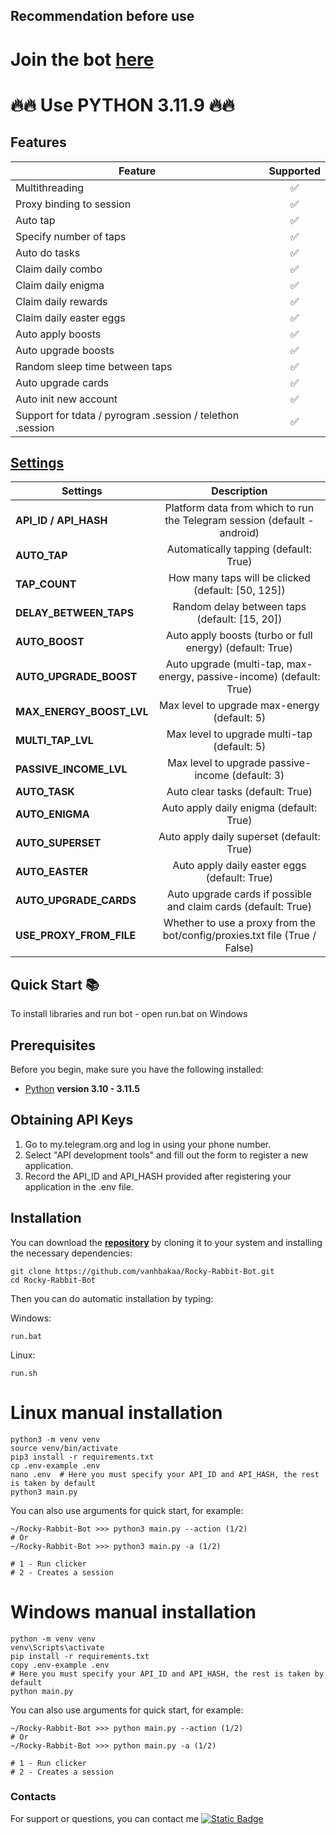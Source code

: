 ## Recommendation before use

# Join the bot [here](https://t.me/rocky_rabbit_bot/play?startapp=frId6624523270)

# 🔥🔥 Use PYTHON 3.11.9 🔥🔥

## Features  
| Feature                                                     | Supported  |
|---------------------------------------------------------------|:----------------:|
| Multithreading                                                |        ✅        |
| Proxy binding to session                                      |        ✅        |
| Auto tap                                                      |        ✅        |
| Specify number of taps                                        |        ✅        |
| Auto do tasks                                                 |        ✅        |
| Claim daily combo                                             |        ✅        |
| Claim daily enigma                                            |        ✅        |
| Claim daily rewards                                           |        ✅        |
| Claim daily easter eggs                                       |        ✅        |
| Auto apply boosts                                             |        ✅        |
| Auto upgrade boosts                                           |        ✅        |
| Random sleep time between taps                                |        ✅        |
| Auto upgrade cards                                            |        ✅        |
| Auto init new account                                         |        ✅        |
| Support for tdata / pyrogram .session / telethon .session     |        ✅        |


## [Settings](https://github.com/vanhbakaa/Rocky-Rabbit-Bot/blob/main/.env-example)
| Settings | Description |
|----------------------------|:-------------------------------------------------------------------------------------------------------------:|
| **API_ID / API_HASH**      | Platform data from which to run the Telegram session (default - android)                                      |
| **AUTO_TAP**               | Automatically tapping (default: True)                                                                         |                                
| **TAP_COUNT**              | How many taps will be clicked (default: [50, 125])                                                            |
| **DELAY_BETWEEN_TAPS**     | Random delay between taps (default: [15, 20])                                                                 |
| **AUTO_BOOST**             | Auto apply boosts (turbo or full energy) (default: True)                                                      |
| **AUTO_UPGRADE_BOOST**     | Auto upgrade (multi-tap, max-energy, passive-income) (default: True)                                          |
| **MAX_ENERGY_BOOST_LVL**   | Max level to upgrade max-energy (default: 5)                                                                  |
| **MULTI_TAP_LVL**          | Max level to upgrade multi-tap (default: 5)                                                                   |
| **PASSIVE_INCOME_LVL**     | Max level to upgrade passive-income (default: 3)                                                              |
| **AUTO_TASK**              | Auto clear tasks (default: True)                                                                              |
| **AUTO_ENIGMA**            | Auto apply daily enigma (default: True)                                                                       |
| **AUTO_SUPERSET**          | Auto apply daily superset (default: True)                                                                     |
| **AUTO_EASTER**            | Auto apply daily easter eggs (default: True)                                                                  |
| **AUTO_UPGRADE_CARDS**     | Auto upgrade cards if possible and claim cards (default: True)                                                |
| **USE_PROXY_FROM_FILE**    | Whether to use a proxy from the bot/config/proxies.txt file (True / False)                                    |


## Quick Start 📚

To install libraries and run bot - open run.bat on Windows

## Prerequisites
Before you begin, make sure you have the following installed:
- [Python](https://www.python.org/downloads/) **version 3.10 - 3.11.5**

## Obtaining API Keys
1. Go to my.telegram.org and log in using your phone number.
2. Select "API development tools" and fill out the form to register a new application.
3. Record the API_ID and API_HASH provided after registering your application in the .env file.

## Installation
You can download the [**repository**](https://github.com/vanhbakaa/Rocky-Rabbit-Bot) by cloning it to your system and installing the necessary dependencies:
```shell
git clone https://github.com/vanhbakaa/Rocky-Rabbit-Bot.git
cd Rocky-Rabbit-Bot
```

Then you can do automatic installation by typing:

Windows:
```shell
run.bat
```

Linux:
```shell
run.sh
```

# Linux manual installation
```shell
python3 -m venv venv
source venv/bin/activate
pip3 install -r requirements.txt
cp .env-example .env
nano .env  # Here you must specify your API_ID and API_HASH, the rest is taken by default
python3 main.py
```

You can also use arguments for quick start, for example:
```shell
~/Rocky-Rabbit-Bot >>> python3 main.py --action (1/2)
# Or
~/Rocky-Rabbit-Bot >>> python3 main.py -a (1/2)

# 1 - Run clicker
# 2 - Creates a session
```

# Windows manual installation
```shell
python -m venv venv
venv\Scripts\activate
pip install -r requirements.txt
copy .env-example .env
# Here you must specify your API_ID and API_HASH, the rest is taken by default
python main.py
```

You can also use arguments for quick start, for example:
```shell
~/Rocky-Rabbit-Bot >>> python main.py --action (1/2)
# Or
~/Rocky-Rabbit-Bot >>> python main.py -a (1/2)

# 1 - Run clicker
# 2 - Creates a session
```
### Contacts

For support or questions, you can contact me [![Static Badge](https://img.shields.io/badge/Telegram-Channel-Link?style=for-the-badge&logo=Telegram&logoColor=white&logoSize=auto&color=blue)](https://t.me/airdrop_tool_vanh)
